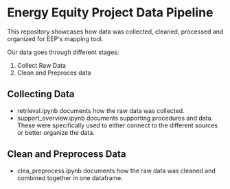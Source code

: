 # Energy Equity Project Data Pipeline

This repository showcases how data was collected, cleaned, processed and organized for EEP's mapping tool.

Our data goes through different stages:
1. Collect Raw Data
2. Clean and Preproces data

## Collecting Data

- retrieval.ipynb documents how the raw data was collected.
- support_overview.ipynb documents supporting procedures and data. These were specifically used to either connect to the different sources or better organize the data.

## Clean and Preprocess Data

- clea_preprocess.ipynb documents how the raw data was cleaned and combined together in one dataframe.

